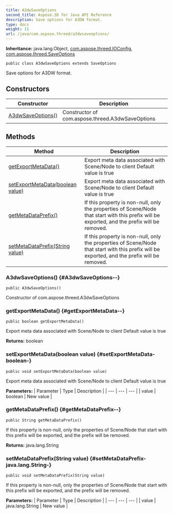 ```yaml
---
title: A3dwSaveOptions
second_title: Aspose.3D for Java API Reference
description: Save options for A3DW format.
type: docs
weight: 11
url: /java/com.aspose.threed/a3dwsaveoptions/
---
```


**Inheritance:**
java.lang.Object, [com.aspose.threed.IOConfig](../../com.aspose.threed/ioconfig), [com.aspose.threed.SaveOptions](../../com.aspose.threed/saveoptions)
```
public class A3dwSaveOptions extends SaveOptions
```

Save options for A3DW format.
## Constructors

| Constructor | Description |
| --- | --- |
| [A3dwSaveOptions()](#A3dwSaveOptions--) | Constructor of com.aspose.threed.A3dwSaveOptions |
## Methods

| Method | Description |
| --- | --- |
| [getExportMetaData()](#getExportMetaData--) | Export meta data associated with Scene/Node to client Default value is true |
| [setExportMetaData(boolean value)](#setExportMetaData-boolean-) | Export meta data associated with Scene/Node to client Default value is true |
| [getMetaDataPrefix()](#getMetaDataPrefix--) | If this property is non-null, only the properties of Scene/Node that start with this prefix will be exported, and the prefix will be removed. |
| [setMetaDataPrefix(String value)](#setMetaDataPrefix-java.lang.String-) | If this property is non-null, only the properties of Scene/Node that start with this prefix will be exported, and the prefix will be removed. |
### A3dwSaveOptions() {#A3dwSaveOptions--}
```
public A3dwSaveOptions()
```


Constructor of com.aspose.threed.A3dwSaveOptions

### getExportMetaData() {#getExportMetaData--}
```
public boolean getExportMetaData()
```


Export meta data associated with Scene/Node to client Default value is true

**Returns:**
boolean
### setExportMetaData(boolean value) {#setExportMetaData-boolean-}
```
public void setExportMetaData(boolean value)
```


Export meta data associated with Scene/Node to client Default value is true

**Parameters:**
| Parameter | Type | Description |
| --- | --- | --- |
| value | boolean | New value |

### getMetaDataPrefix() {#getMetaDataPrefix--}
```
public String getMetaDataPrefix()
```


If this property is non-null, only the properties of Scene/Node that start with this prefix will be exported, and the prefix will be removed.

**Returns:**
java.lang.String
### setMetaDataPrefix(String value) {#setMetaDataPrefix-java.lang.String-}
```
public void setMetaDataPrefix(String value)
```


If this property is non-null, only the properties of Scene/Node that start with this prefix will be exported, and the prefix will be removed.

**Parameters:**
| Parameter | Type | Description |
| --- | --- | --- |
| value | java.lang.String | New value |

